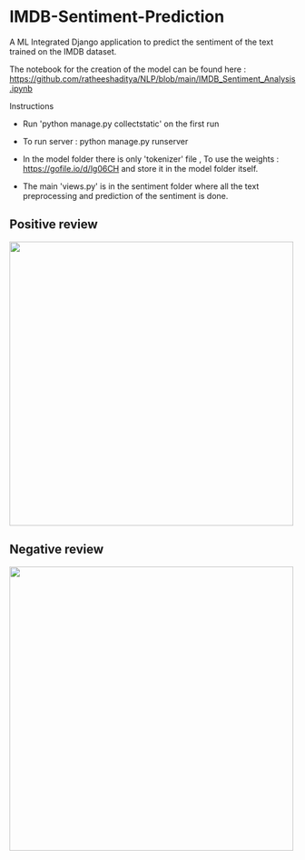 # IMDB-Sentiment-Prediction
A ML Integrated Django application to predict the sentiment of the text trained on the IMDB dataset.

The notebook for the creation of the model can be found here : https://github.com/ratheeshaditya/NLP/blob/main/IMDB_Sentiment_Analysis.ipynb

Instructions 
- Run 'python manage.py collectstatic' on the first run

- To run server : python manage.py runserver

- In the model folder there is only 'tokenizer' file , To use the weights : https://gofile.io/d/lg06CH and store it in the model folder itself.

- The main 'views.py' is in the sentiment folder where all the text preprocessing and prediction of the sentiment is done.

<h2>Positive review</h2>
<img src="https://user-images.githubusercontent.com/15837342/96734934-b3bd2500-13c3-11eb-8123-5cb2a04e2298.gif" height="500" width="500">

<h2>Negative review</h2>
<img src="https://user-images.githubusercontent.com/15837342/96735656-760ccc00-13c4-11eb-9449-5220f3179a79.gif" height="500" width="500">
